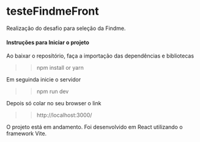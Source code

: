 # testeFindmeFront
Realização do desafio para seleção da Findme.

#### Instruções para Iniciar o projeto ###

Ao baixar o reposítório, faça a importação das dependências e bibliotecas

>> npm install or yarn

Em seguinda inicie o servidor

>> npm run dev

Depois só colar no seu browser o link

>> http://localhost:3000/

O projeto está em andamento. Foi desenvolvido em React utilizando o framework Vite.
